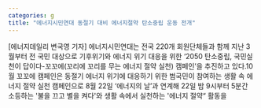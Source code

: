 ```yaml
---
categories: g
title: "에너지시민연대 동절기 대비 에너지절약 탄소중립 운동 전개"
---
```

[에너지데일리 변국영 기자] 에너지시민연대는 전국 220개 회원단체들과 함께 지난 3월부터 전 국민 대상으로 기후위기와 에너지 위기 대응을 위한 ‘2050 탄소중립, 국민실천이 답이다-꼬꼬에(꼬리에 꼬리를 무는 에너지 절약 실천) 캠페인’을 추진하고 있다.10월 꼬꼬에 캠페인은 동절기 에너지 위기에 대응하기 위한 범국민이 참여하는 생활 속 에너지 절약 실천 캠페인으로 8월 22일 ‘에너지의 날’과 연계해 22일 밤 9시부터 5분간 소등하는 &#39;불을 끄고 별을 켜다&#39;와 생활 속에서 실천하는 &#39;에너지 절약“ 활동을
